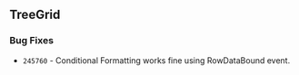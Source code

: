 ## TreeGrid

### Bug Fixes

- `245760` - Conditional Formatting works fine using RowDataBound event.
